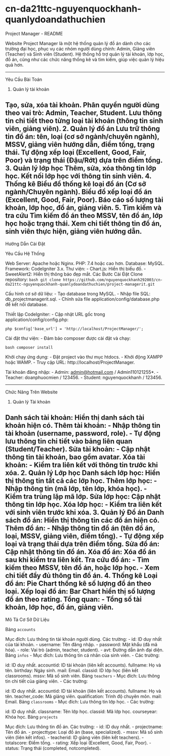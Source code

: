 # cn-da21ttc-nguyenquockhanh-quanlydoandathuchien
Project Manager - README


Website Project Manager là một hệ thống quản lý đồ án dành cho các trường đại học, phục vụ các nhóm người dùng chính: Admin, Giảng viên (Teacher) và Sinh viên (Student). Hệ thống hỗ trợ quản lý tài khoản, lớp học, đồ án, cũng như các chức năng thống kê và tìm kiếm, giúp việc quản lý hiệu quả hơn.

---

Yêu Cầu Bài Toán

1. Quản lý tài khoản

Tạo, sửa, xóa tài khoản.
Phân quyền người dùng theo vai trò: Admin, Teacher, Student.
Lưu thông tin chi tiết theo từng loại tài khoản (thông tin sinh viên, giảng viên).
2. Quản lý đồ án
Lưu trữ thông tin đồ án: tên, loại (cơ sở ngành/chuyên ngành), MSSV, giảng viên hướng dẫn, điểm tổng, trạng thái.
Tự động xếp loại (Excellent, Good, Fair, Poor) và trạng thái (Đậu/Rớt) dựa trên điểm tổng.
3. Quản lý lớp học
Thêm, sửa, xóa thông tin lớp học.
Kết nối lớp học với thông tin sinh viên.
4. Thống kê
Biểu đồ thống kê loại đồ án (Cơ sở ngành/Chuyên ngành).
Biểu đồ xếp loại đồ án (Excellent, Good, Fair, Poor).
Báo cáo số lượng tài khoản, lớp học, đồ án, giảng viên.
5. Tìm kiếm và tra cứu
Tìm kiếm đồ án theo MSSV, tên đồ án, lớp học hoặc trạng thái.
Xem chi tiết thông tin đồ án, sinh viên thực hiện, giảng viên hướng dẫn.
---

Hướng Dẫn Cài Đặt

Yêu Cầu Hệ Thống

Web Server: Apache hoặc Nginx.
PHP: 7.4 hoặc cao hơn.
Database: MySQL.
Framework: CodeIgniter 3.x.
Thư viện: - Chart.js: Hiển thị biểu đồ. - SweetAlert2: Hiển thị thông báo đẹp mắt.
Các Bước Cài Đặt
Clone repository: `bash
git clone https://github.com/nguyenquockhanh292003/cn-da21ttc-nguyenquockhanh-quanlydoandathuchien/project-managerit.git
`

Cấu hình cơ sở dữ liệu: - Tạo database trong MySQL. - Nhập file SQL: db_projectmanagerit.sql. - Chỉnh sửa file application/config/database.php để kết nối database.

Thiết lập CodeIgniter: - Cập nhật URL gốc trong application/config/config.php:

`php
$config['base_url'] = 'http://localhost/ProjectManager/';
`

Cài đặt thư viện: - Đảm bảo composer được cài đặt và chạy:

`bash
composer install
`

Khởi chạy ứng dụng: - Đặt project vào thư mục htdocs. - Khởi động XAMPP hoặc WAMP. - Truy cập URL: http://localhost/ProjectManager.

Tài khoản đăng nhập: - Admin: admin@hotmail.com / Admin110121255*. - Teacher: doanphuocmien / 123456. - Student: nguyenquockhanh / 123456.

---

Chức Năng Trên Website

1. Quản lý Tài khoản

Danh sách tài khoản: Hiển thị danh sách tài khoản hiện có.
Thêm tài khoản: - Nhập thông tin tài khoản (username, password, role). - Tự động lưu thông tin chi tiết vào bảng liên quan (Student/Teacher).
Sửa tài khoản: - Cập nhật thông tin tài khoản, bao gồm avatar.
Xóa tài khoản: - Kiểm tra liên kết với thông tin trước khi xóa.
2. Quản lý Lớp học
Danh sách lớp học: Hiển thị thông tin tất cả các lớp học.
Thêm lớp học: - Nhập thông tin (mã lớp, tên lớp, khóa học). - Kiểm tra trùng lặp mã lớp.
Sửa lớp học: Cập nhật thông tin lớp học.
Xóa lớp học: - Kiểm tra liên kết với sinh viên trước khi xóa.
3. Quản lý Đồ án
Danh sách đồ án: Hiển thị thông tin các đồ án hiện có.
Thêm đồ án: - Nhập thông tin đồ án (tên đồ án, loại, MSSV, giảng viên, điểm tổng). - Tự động xếp loại và trạng thái dựa trên điểm tổng.
Sửa đồ án: Cập nhật thông tin đồ án.
Xóa đồ án: Xóa đồ án sau khi kiểm tra liên kết.
Tra cứu đồ án: - Tìm kiếm theo MSSV, tên đồ án, hoặc lớp học. - Xem chi tiết đầy đủ thông tin đồ án.
4. Thống kê
Loại đồ án: Pie Chart thống kê số lượng đồ án theo loại.
Xếp loại đồ án: Bar Chart hiển thị số lượng đồ án theo rating.
Tổng quan: - Tổng số tài khoản, lớp học, đồ án, giảng viên.
---

Mô Tả Cơ Sở Dữ Liệu

Bảng `accounts`

Mục đích: Lưu thông tin tài khoản người dùng.
Các trường: - id: ID duy nhất của tài khoản. - username: Tên đăng nhập. - password: Mật khẩu (đã mã hóa). - role: Vai trò (admin, teacher, student). - avt: Đường dẫn ảnh đại diện.
Bảng `infos` - Mục đích: Lưu thông tin cá nhân của sinh viên. - Các trường:

id: ID duy nhất.
accountid: ID tài khoản (liên kết accounts).
fullname: Họ và tên.
birthday: Ngày sinh.
mail: Email.
classid: ID lớp học (liên kết classrooms).
mssv: Mã số sinh viên.
Bảng `teachers` - Mục đích: Lưu thông tin chi tiết của giảng viên. - Các trường:

id: ID duy nhất.
accountid: ID tài khoản (liên kết accounts).
fullname: Họ và tên.
teacher_code: Mã giảng viên.
qualification: Trình độ chuyên môn.
mail: Email.
Bảng `classrooms` - Mục đích: Lưu thông tin lớp học. - Các trường:

id: ID duy nhất.
classname: Tên lớp học.
classid: Mã lớp học.
courseyear: Khóa học.
Bảng `projects`

Mục đích: Lưu thông tin đồ án.
Các trường: - id: ID duy nhất. - projectname: Tên đồ án. - projecttype: Loại đồ án (base, specialized). - mssv: Mã số sinh viên (liên kết infos). - teacherid: ID giảng viên (liên kết teachers). - totalscore: Điểm tổng. - rating: Xếp loại (Excellent, Good, Fair, Poor). - status: Trạng thái (completed, notcompleted).
